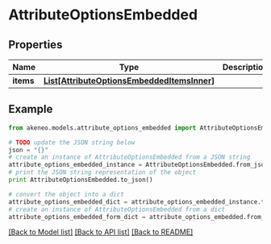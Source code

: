 # AttributeOptionsEmbedded


## Properties
Name | Type | Description | Notes
------------ | ------------- | ------------- | -------------
**items** | [**List[AttributeOptionsEmbeddedItemsInner]**](AttributeOptionsEmbeddedItemsInner.md) |  | [optional] 

## Example

```python
from akeneo.models.attribute_options_embedded import AttributeOptionsEmbedded

# TODO update the JSON string below
json = "{}"
# create an instance of AttributeOptionsEmbedded from a JSON string
attribute_options_embedded_instance = AttributeOptionsEmbedded.from_json(json)
# print the JSON string representation of the object
print AttributeOptionsEmbedded.to_json()

# convert the object into a dict
attribute_options_embedded_dict = attribute_options_embedded_instance.to_dict()
# create an instance of AttributeOptionsEmbedded from a dict
attribute_options_embedded_form_dict = attribute_options_embedded.from_dict(attribute_options_embedded_dict)
```
[[Back to Model list]](../README.md#documentation-for-models) [[Back to API list]](../README.md#documentation-for-api-endpoints) [[Back to README]](../README.md)


